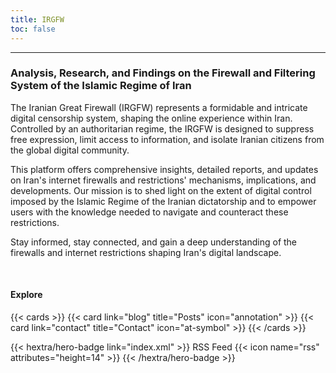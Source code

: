 ```yaml
---
title: IRGFW
toc: false
---
```

---

### Analysis, Research, and Findings on the Firewall and Filtering System of the Islamic Regime of Iran

The Iranian Great Firewall (IRGFW) represents a formidable and intricate digital censorship system, shaping the online experience within Iran. Controlled by an authoritarian regime, the IRGFW is designed to suppress free expression, limit access to information, and isolate Iranian citizens from the global digital community.

This platform offers comprehensive insights, detailed reports, and updates on Iran's internet firewalls and restrictions' mechanisms, implications, and developments. Our mission is to shed light on the extent of digital control imposed by the Islamic Regime of the Iranian dictatorship and to empower users with the knowledge needed to navigate and counteract these restrictions.

Stay informed, stay connected, and gain a deep understanding of the firewalls and internet restrictions shaping Iran's digital landscape.


<br>

#### Explore

{{< cards >}}
  {{< card link="blog" title="Posts" icon="annotation" >}}
  {{< card link="contact" title="Contact" icon="at-symbol" >}}
{{< /cards >}}


<div class="rss">
{{< hextra/hero-badge link="index.xml" >}}
  <span>RSS Feed</span>
  {{< icon name="rss" attributes="height=14" >}}
{{< /hextra/hero-badge >}}
</div>
